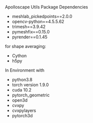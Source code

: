 Apolloscape Utils Package Dependencies
- meshlab_pickedpoints==2.0.0
- opencv-python==4.5.5.62
- trimesh==3.9.42
- pymeshfix==0.15.0
- pyrender==0.1.45

for shape averaging:
- Cython
- h5py

In Environment with 
- python3.8
- torch version 1.9.0
- cuda 10.2
- pytorch_geometric 
- open3d
- cvxpy
- cvxpylayers 
- pytorch3d

